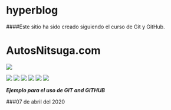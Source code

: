 # hyperblog
####Este sitio ha sido creado siguiendo el curso de Git y GitHub.

# AutosNitsuga.com

![](https://i.imgur.com/PpHefpi.png)

![](https://img.shields.io/github/stars/pandao/editor.md.svg) ![](https://img.shields.io/github/forks/pandao/editor.md.svg) ![](https://img.shields.io/github/tag/pandao/editor.md.svg) ![](https://img.shields.io/github/release/pandao/editor.md.svg) ![](https://img.shields.io/github/issues/pandao/editor.md.svg) ![](https://img.shields.io/bower/v/editor.md.svg)

***Ejemplo para el uso de GIT and GITHUB*** 

###07 de abril del 2020